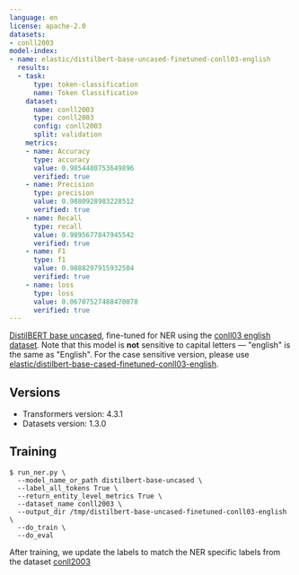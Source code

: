 ```yaml
---
language: en
license: apache-2.0
datasets:
- conll2003
model-index:
- name: elastic/distilbert-base-uncased-finetuned-conll03-english
  results:
  - task:
      type: token-classification
      name: Token Classification
    dataset:
      name: conll2003
      type: conll2003
      config: conll2003
      split: validation
    metrics:
    - name: Accuracy
      type: accuracy
      value: 0.9854480753649896
      verified: true
    - name: Precision
      type: precision
      value: 0.9880928983228512
      verified: true
    - name: Recall
      type: recall
      value: 0.9895677847945542
      verified: true
    - name: F1
      type: f1
      value: 0.9888297915932504
      verified: true
    - name: loss
      type: loss
      value: 0.06707527488470078
      verified: true
---
```


[DistilBERT base uncased](https://huggingface.co/distilbert-base-uncased), fine-tuned for NER using the [conll03 english dataset](https://huggingface.co/datasets/conll2003). Note that this model is **not** sensitive to capital letters — "english" is the same as "English". For the case sensitive version, please use [elastic/distilbert-base-cased-finetuned-conll03-english](https://huggingface.co/elastic/distilbert-base-cased-finetuned-conll03-english).

## Versions

- Transformers version: 4.3.1
- Datasets version: 1.3.0

## Training

```
$ run_ner.py \
  --model_name_or_path distilbert-base-uncased \
  --label_all_tokens True \
  --return_entity_level_metrics True \
  --dataset_name conll2003 \
  --output_dir /tmp/distilbert-base-uncased-finetuned-conll03-english \
  --do_train \
  --do_eval
```

After training, we update the labels to match the NER specific labels from the
dataset [conll2003](https://raw.githubusercontent.com/huggingface/datasets/1.3.0/datasets/conll2003/dataset_infos.json)
